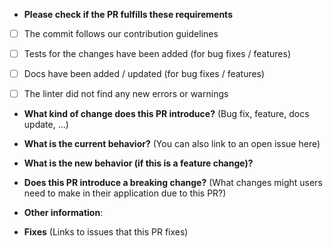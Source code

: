 * **Please check if the PR fulfills these requirements**
- [ ] The commit follows our contribution guidelines
- [ ] Tests for the changes have been added (for bug fixes / features)
- [ ] Docs have been added / updated (for bug fixes / features)
- [ ] The linter did not find any new errors or warnings


* **What kind of change does this PR introduce?** (Bug fix, feature, docs
  update, ...)



* **What is the current behavior?** (You can also link to an open issue here)



* **What is the new behavior (if this is a feature change)?**



* **Does this PR introduce a breaking change?** (What changes might users need
  to make in their application due to this PR?)



* **Other information**:



* **Fixes** (Links to issues that this PR fixes)
